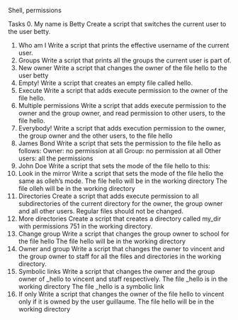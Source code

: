 Shell, permissions

Tasks
0. My name is Betty
	Create a script that switches the current user to the user betty.
1. Who am I
	Write a script that prints the effective username of the current user.
2. Groups
	Write a script that prints all the groups the current user is part of.
3. New owner
	Write a script that changes the owner of the file hello to the user betty
4. Empty!
	Write a script that creates an empty file called hello.
5. Execute
	Write a script that adds execute permission to the owner of the file hello.
6. Multiple permissions
	Write a script that adds execute permission to the owner and the group owner, and read permission to other users, to the file hello.
7. Everybody!
	Write a script that adds execution permission to the owner, the group owner and the other users, to the file hello
8. James Bond
	Write a script that sets the permission to the file hello as follows:
		Owner: no permission at all
		Group: no permission at all
		Other users: all the permissions
9. John Doe
	Write a script that sets the mode of the file hello to this:
10. Look in the mirror
	Write a script that sets the mode of the file hello the same as olleh’s mode.
		The file hello will be in the working directory
		The file olleh will be in the working directory
11. Directories
	Create a script that adds execute permission to all subdirectories of the current directory for the owner, the group owner and all other users. Regular files should not be changed.
12. More directories
	Create a script that creates a directory called my_dir with permissions 751 in the working directory.
13. Change group
	Write a script that changes the group owner to school for the file hello
		The file hello will be in the working directory
14. Owner and group
	Write a script that changes the owner to vincent and the group owner to staff for all the files and directories in the working directory.
15. Symbolic links
	Write a script that changes the owner and the group owner of _hello to vincent and staff respectively.
		The file _hello is in the working directory
		The file _hello is a symbolic link
16. If only
	Write a script that changes the owner of the file hello to vincent only if it is owned by the user guillaume.
		The file hello will be in the working directory
